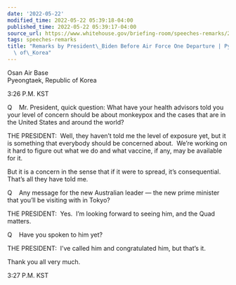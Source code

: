 ```yaml
---
date: '2022-05-22'
modified_time: 2022-05-22 05:39:18-04:00
published_time: 2022-05-22 05:39:17-04:00
source_url: https://www.whitehouse.gov/briefing-room/speeches-remarks/2022/05/22/remarks-by-president-biden-before-air-force-one-departure-pyeongtaek-republic-of-korea/
tags: speeches-remarks
title: "Remarks by President\_Biden Before Air Force One Departure | Pyeongtaek, Republic\
  \ of\_Korea"
---
```

 
Osan Air Base  
Pyeongtaek, Republic of Korea

3:26 P.M. KST

Q    Mr. President, quick question: What have your health advisors told
you your level of concern should be about monkeypox and the cases that
are in the United States and around the world?

THE PRESIDENT:  Well, they haven’t told me the level of exposure yet,
but it is something that everybody should be concerned about.  We’re
working on it hard to figure out what we do and what vaccine, if any,
may be available for it. 

But it is a concern in the sense that if it were to spread, it’s
consequential.  That’s all they have told me. 

Q    Any message for the new Australian leader — the new prime minister
that you’ll be visiting with in Tokyo?

THE PRESIDENT:  Yes.  I’m looking forward to seeing him, and the Quad
matters.

Q    Have you spoken to him yet? 

THE PRESIDENT:  I’ve called him and congratulated him, but that’s it. 

Thank you all very much.

3:27 P.M. KST
